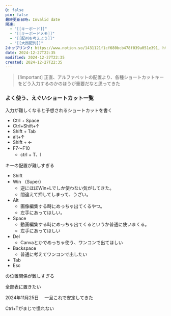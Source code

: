 ```yaml
---
Q: false
pin: false
最終更新日時: Invalid date
関連:
  - "[[キーボード]]"
  - "[[キーボードメモ]]"
  - "[[配列を考えよう]]"
  - "[[大西配列]]"
2ホップリンク: https://www.notion.so/1431121f1cf680bcb478f039a051e391, https://www.notion.so/1461121f1cf680cead77c5c43926a326, https://www.notion.so/1471121f1cf68081b4b1d9022df66d15, https://www.notion.so/15d1121f1cf680818bd9ccc72fc37032, https://www.notion.so/7f66599e8a6c4c219e9bb986436c1ed1,https://www.notion.so/1471121f1cf68081b4b1d9022df66d15,https://www.notion.so/1461121f1cf68035ada5c1350efb2943, https://www.notion.so/1471121f1cf68081b4b1d9022df66d15
date: 2024-12-27T22:35
modified: 2024-12-27T22:35
created: 2024-12-27T22:35
---
```

> [!important] 正直、アルファベットの配置より、各種ショートカットキーをどう入力するのかのほうが重要だなと思ってきた

  

  

  

  

### よく使う、えぐいショートカット一覧

入力が難しくなると予想されるショートカットを書く

- Ctrl + Space
- Ctrl+Shift+↑
- Shift + Tab
- alt+↑
- Shift + ←
- F7～F10
    - ctrl + T、I

  

  

キーの配置が難しすぎる

- Shift
- Win （Super）
    - 逆にほぼWin+Lでしか使わない気がしてきた。
    - 間違えて押してしまって、うざい。
- Alt
    - 画像編集する時にめっちゃ出てくるやつ。
    - 左手にあってほしい。
- Space
    - 動画編集する時にめっちゃ出てくるというか普通に使いまくる。
    - 左手にあってほしい
- Del
    - Canvaとかでめっちゃ使う、ワンコンで出てほしい
- Backspace
    - 普通に考えてワンコンで出したい
- Tab
- Esc

の位置関係が難しすぎる

全部表に置きたい

  

2024年11月25日 　一旦これで安定してきた

  

  

Ctrl+Tがまじで慣れない